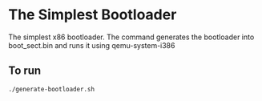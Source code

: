 # The Simplest Bootloader

The simplest x86 bootloader. The command generates the bootloader into boot_sect.bin and runs it using qemu-system-i386

## To run
```
./generate-bootloader.sh

```
